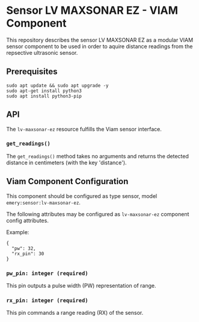 # Sensor LV MAXSONAR EZ - VIAM Component

This repository describes the sensor LV MAXSONAR EZ as a modular VIAM sensor component to be used in order to aquire distance readings from the repsective ultrasonic sensor.

## Prerequisites

```
sudo apt update && sudo apt upgrade -y
sudo apt-get install python3
sudo apt install python3-pip
```

## API

The `lv-maxsonar-ez` resource fulfills the Viam sensor interface.

### `get_readings()`
The `get_readings()` method takes no arguments and returns the detected distance in centimeters (with the key 'distance').

## Viam Component Configuration

This component should be configured as type sensor, model `emery:sensor:lv-maxsonar-ez`.

The following attributes may be configured as `lv-maxsonar-ez` component config attributes.

Example:

```
{
  "pw": 32,
  "rx_pin": 30
}
```

### `pw_pin: integer (required)`
This pin outputs a pulse width (PW) representation of range.

### `rx_pin: integer (required)`
This pin commands a range reading (RX) of the sensor.
